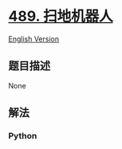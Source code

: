 # [489. 扫地机器人](https://leetcode-cn.com/problems/robot-room-cleaner)

[English Version](/leetcode/0400-0499/0489.Robot%20Room%20Cleaner/README_EN.md)

## 题目描述

<!-- 这里写题目描述 -->

None

## 解法

<!-- 这里可写通用的实现逻辑 -->

<!-- tabs:start -->

### **Python**

<!-- 这里可写当前语言的特殊实现逻辑 -->

```python

```

<!-- tabs:end -->

